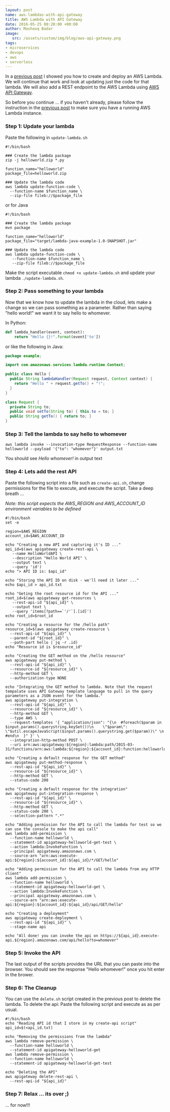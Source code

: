```yaml
---
layout: post
name: aws-lambdas-with-api-gateway 
title: AWS Lambda with API Gateway
date: 2016-05-25 00:20:00 +00:00
author: Mashooq Badar 
image:
   src: /assets/custom/img/blog/aws-api-gateway.png
tags:
- microservices 
- devops 
- aws
- serverless
---
```


In a [previous post](/2016/05/11/aws-lambdas) I showed you how to create and deploy an AWS Lambda. We will continue that work and look at updating just the code for that lambda. We will also add a REST endpoint to the AWS Lambda using [AWS API Gateway](https://aws.amazon.com/api-gateway/). 


So before you continue ... if you haven't already, please follow the instruction in the [previous post](/2016/05/11/aws-lambdas) to make sure you have a running AWS Lambda instance.

### Step 1: Update your lambda 
Paste the following in ```update-lambda.sh```

```shell
#!/bin/bash

### Create the lambda package
zip -j helloworld.zip *.py

function_name="helloworld"
package_file=helloworld.zip

### Update the lambda code
aws lambda update-function-code \
  --function-name $function_name \
  --zip-file fileb://$package_file
```

or for Java 

```shell
#!/bin/bash

### Create the lambda package
mvn package

function_name="helloworld"
package_file="target/lambda-java-example-1.0-SNAPSHOT.jar"

### Update the lambda code
aws lambda update-function-code \
   --function-name $function_name \
   --zip-file fileb://$package_file
```

Make the script executable ```chmod +x update-lambda.sh``` and update your lambda ```./update-lambda.sh```. 


### Step 2: Pass something to your lambda

Now that we know how to update the lambda in the cloud, lets make a change so we can pass something as a parameter. Rather than saying "hello world!" we want it to say hello to whomever.

In Python:

```python
def lambda_handler(event, context):
    return "Hello {}!".format(event['to'])
```

or like the following in Java:

```java
package example;

import com.amazonaws.services.lambda.runtime.Context;

public class Hello {
  public String lambdaHandler(Request request, Context context) {
    return "Hello " + request.getTo() + "!";
  }
}

class Request {
  private String to;
  public void setTo(String to) { this.to = to; }
  public String getTo() { return to; }
}
```

### Step 3: Tell the lambda to say hello to whomever
 
```shell
aws lambda invoke --invocation-type RequestResponse --function-name helloworld --payload '{"to": "whomever"}' output.txt
```

You should see _Hello whomever!_ in output text

### Step 4: Lets add the rest API
Paste the following script into a file such as ```create-api.sh```, change permissions for the file to execute, and execute the script. Take a deep breath ...

_Note: this script expects the AWS_REGION and AWS_ACCOUNT_ID environment variables to be defined_

```shell
#!/bin/bash
set -e

region=$AWS_REGION
account_id=$AWS_ACCOUNT_ID

echo "Creating a new API and capturing it's ID ..."
api_id=$(aws apigateway create-rest-api \
   --name HelloWorldAPI \
   --description "Hello World API" \
   --output text \
   --query 'id')
echo "> API ID is: $api_id"

echo "Storing the API ID on disk - we'll need it later ..."
echo $api_id > api_id.txt

echo "Geting the root resource id for the API ..."
root_id=$(aws apigateway get-resources \
   --rest-api-id "${api_id}" \
   --output text \
   --query 'items[?path==`'/'`].[id]')
echo root_id=$root_id

echo "Creating a resource for the /hello path"
resource_id=$(aws apigateway create-resource \
  --rest-api-id "${api_id}" \
  --parent-id "${root_id}" \
  --path-part hello | jq -r .id) 
echo "Resource id is $resource_id"

echo "Creating the GET method on the /hello resource"
aws apigateway put-method \
  --rest-api-id "${api_id}" \
  --resource-id "${resource_id}" \
  --http-method GET \
  --authorization-type NONE 

echo "Integrating the GET method to lambda. Note that the request tempalate uses API Gateway template language to pull in the query parameters as a JSON event for the lambda."
aws apigateway put-integration \
  --rest-api-id "${api_id}" \
  --resource-id "${resource_id}" \
  --http-method GET \
  --type AWS \
  --request-templates '{ "application/json": "{\n  #foreach($param in $input.params().querystring.keySet())\n    \"$param\": \"$util.escapeJavaScript($input.params().querystring.get($param))\" \n   #end\n  }" }' \
  --integration-http-method POST \
  --uri arn:aws:apigateway:${region}:lambda:path/2015-03-31/functions/arn:aws:lambda:${region}:${account_id}:function:helloworld/invocations

echo "Creating a default response for the GET method"
aws apigateway put-method-response \
  --rest-api-id "${api_id}" \
  --resource-id "${resource_id}" \
  --http-method GET \
  --status-code 200 
     
echo "Creating a default response for the integration"
aws apigateway put-integration-response \
  --rest-api-id "${api_id}" \
  --resource-id "${resource_id}" \
  --http-method GET \
  --status-code 200 \
  --selection-pattern ".*"

echo "Adding permission for the API to call the lambda for test so we can use the console to make the api call"
aws lambda add-permission \
  --function-name helloworld \
  --statement-id apigateway-helloworld-get-test \
  --action lambda:InvokeFunction \
  --principal apigateway.amazonaws.com \
  --source-arn "arn:aws:execute-api:${region}:${account_id}:${api_id}/*/GET/hello"

echo "Adding permission for the API to call the lambda from any HTTP client"
aws lambda add-permission \
  --function-name helloworld \
  --statement-id apigateway-helloworld-get \
  --action lambda:InvokeFunction \
  --principal apigateway.amazonaws.com \
  --source-arn "arn:aws:execute-api:${region}:${account_id}:${api_id}/api/GET/hello"

echo "Creating a deployment"
aws apigateway create-deployment \
  --rest-api-id "${api_id}" \
  --stage-name api 

echo "All done! you can invoke the api on https://${api_id}.execute-api.${region}.amazonaws.com/api/hello?to=whomever"
```

### Step 5: Invoke the API
The last output of the scripts provides the URL that you can paste into the browser. You should see the response "Hello whomever!" once you hit enter in the brower.

### Step 6: The Cleanup
You can use the ```delete.sh``` script created in the previous post to delete the lambda. To delete the api: Paste the following script and execute as as per usual.

```shell
#!/bin/bash
echo "Reading API id that I store in my create-api script"
api_id=$(<api_id.txt)

echo "Removing the permissions from the lambda"
aws lambda remove-permission \
  --function-name helloworld \
  --statement-id apigateway-helloworld-get
aws lambda remove-permission \
  --function-name helloworld \
  --statement-id apigateway-helloworld-get-test

echo "Deleting the API"
aws apigateway delete-rest-api \
  --rest-api-id "${api_id}"
```

### Step 7: Relax ... its over ;)
... for now!!!
